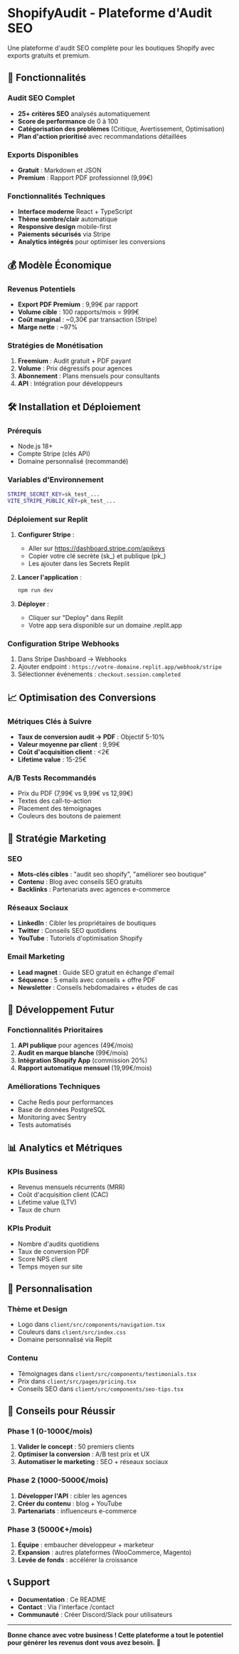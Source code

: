 # ShopifyAudit - Plateforme d'Audit SEO

Une plateforme d'audit SEO complète pour les boutiques Shopify avec exports gratuits et premium.

## 🚀 Fonctionnalités

### Audit SEO Complet
- **25+ critères SEO** analysés automatiquement
- **Score de performance** de 0 à 100
- **Catégorisation des problèmes** (Critique, Avertissement, Optimisation)
- **Plan d'action prioritisé** avec recommandations détaillées

### Exports Disponibles
- **Gratuit** : Markdown et JSON
- **Premium** : Rapport PDF professionnel (9,99€)

### Fonctionnalités Techniques
- **Interface moderne** React + TypeScript
- **Thème sombre/clair** automatique
- **Responsive design** mobile-first
- **Paiements sécurisés** via Stripe
- **Analytics intégrés** pour optimiser les conversions

## 💰 Modèle Économique

### Revenus Potentiels
- **Export PDF Premium** : 9,99€ par rapport
- **Volume cible** : 100 rapports/mois = 999€
- **Coût marginal** : ~0,30€ par transaction (Stripe)
- **Marge nette** : ~97%

### Stratégies de Monétisation
1. **Freemium** : Audit gratuit + PDF payant
2. **Volume** : Prix dégressifs pour agences
3. **Abonnement** : Plans mensuels pour consultants
4. **API** : Intégration pour développeurs

## 🛠 Installation et Déploiement

### Prérequis
- Node.js 18+ 
- Compte Stripe (clés API)
- Domaine personnalisé (recommandé)

### Variables d'Environnement
```bash
STRIPE_SECRET_KEY=sk_test_...
VITE_STRIPE_PUBLIC_KEY=pk_test_...
```

### Déploiement sur Replit
1. **Configurer Stripe** :
   - Aller sur https://dashboard.stripe.com/apikeys
   - Copier votre clé secrète (sk_) et publique (pk_)
   - Les ajouter dans les Secrets Replit

2. **Lancer l'application** :
   ```bash
   npm run dev
   ```

3. **Déployer** :
   - Cliquer sur "Deploy" dans Replit
   - Votre app sera disponible sur un domaine .replit.app

### Configuration Stripe Webhooks
1. Dans Stripe Dashboard → Webhooks
2. Ajouter endpoint : `https://votre-domaine.replit.app/webhook/stripe`
3. Sélectionner événements : `checkout.session.completed`

## 📈 Optimisation des Conversions

### Métriques Clés à Suivre
- **Taux de conversion audit → PDF** : Objectif 5-10%
- **Valeur moyenne par client** : 9,99€
- **Coût d'acquisition client** : <2€
- **Lifetime value** : 15-25€

### A/B Tests Recommandés
- Prix du PDF (7,99€ vs 9,99€ vs 12,99€)
- Textes des call-to-action
- Placement des témoignages
- Couleurs des boutons de paiement

## 🎯 Stratégie Marketing

### SEO
- **Mots-clés cibles** : "audit seo shopify", "améliorer seo boutique"
- **Contenu** : Blog avec conseils SEO gratuits
- **Backlinks** : Partenariats avec agences e-commerce

### Réseaux Sociaux
- **LinkedIn** : Cibler les propriétaires de boutiques
- **Twitter** : Conseils SEO quotidiens
- **YouTube** : Tutoriels d'optimisation Shopify

### Email Marketing
- **Lead magnet** : Guide SEO gratuit en échange d'email
- **Séquence** : 5 emails avec conseils + offre PDF
- **Newsletter** : Conseils hebdomadaires + études de cas

## 🔧 Développement Futur

### Fonctionnalités Prioritaires
1. **API publique** pour agences (49€/mois)
2. **Audit en marque blanche** (99€/mois)
3. **Intégration Shopify App** (commission 20%)
4. **Rapport automatique mensuel** (19,99€/mois)

### Améliorations Techniques
- Cache Redis pour performances
- Base de données PostgreSQL
- Monitoring avec Sentry
- Tests automatisés

## 📊 Analytics et Métriques

### KPIs Business
- Revenus mensuels récurrents (MRR)
- Coût d'acquisition client (CAC)
- Lifetime value (LTV)
- Taux de churn

### KPIs Produit
- Nombre d'audits quotidiens
- Taux de conversion PDF
- Score NPS client
- Temps moyen sur site

## 🎨 Personnalisation

### Thème et Design
- Logo dans `client/src/components/navigation.tsx`
- Couleurs dans `client/src/index.css`
- Domaine personnalisé via Replit

### Contenu
- Témoignages dans `client/src/components/testimonials.tsx`
- Prix dans `client/src/pages/pricing.tsx`
- Conseils SEO dans `client/src/components/seo-tips.tsx`

## 🚀 Conseils pour Réussir

### Phase 1 (0-1000€/mois)
1. **Valider le concept** : 50 premiers clients
2. **Optimiser la conversion** : A/B test prix et UX
3. **Automatiser le marketing** : SEO + réseaux sociaux

### Phase 2 (1000-5000€/mois)  
1. **Développer l'API** : cibler les agences
2. **Créer du contenu** : blog + YouTube
3. **Partenariats** : influenceurs e-commerce

### Phase 3 (5000€+/mois)
1. **Équipe** : embaucher développeur + marketeur
2. **Expansion** : autres plateformes (WooCommerce, Magento)
3. **Levée de fonds** : accélérer la croissance

## 📞 Support

- **Documentation** : Ce README
- **Contact** : Via l'interface /contact
- **Communauté** : Créer Discord/Slack pour utilisateurs

---

**Bonne chance avec votre business ! Cette plateforme a tout le potentiel pour générer les revenus dont vous avez besoin.** 🚀